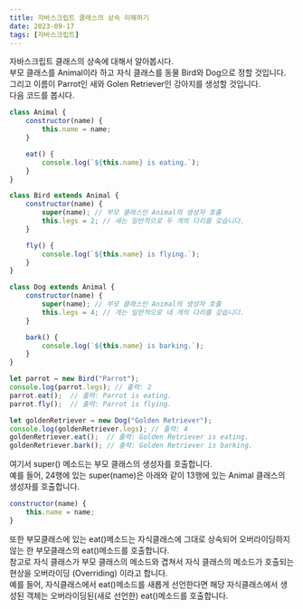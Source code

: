 ```yaml
---
title: 자바스크립트 클래스의 상속 이해하기
date: 2023-09-17
tags: [자바스크립트]
---
```

자바스크립트 클래스의 상속에 대해서 알아봅시다.  
부모 클래스를 Animal이라 하고 자식 클래스를 동물 Bird와 Dog으로 정할 것입니다.  
그리고 이름이 Parrot인 새와 Golen Retriever인 강아지를 생성할 것입니다.  
다음 코드를 봅시다.

```javascript
class Animal {
    constructor(name) {
        this.name = name;
    }

    eat() {
        console.log(`${this.name} is eating.`);
    }
}

class Bird extends Animal {
    constructor(name) {
        super(name); // 부모 클래스인 Animal의 생성자 호출
        this.legs = 2; // 새는 일반적으로 두 개의 다리를 갖습니다.
    }

    fly() {
        console.log(`${this.name} is flying.`);
    }
}

class Dog extends Animal {
    constructor(name) {
        super(name); // 부모 클래스인 Animal의 생성자 호출
        this.legs = 4; // 개는 일반적으로 네 개의 다리를 갖습니다.
    }

    bark() {
        console.log(`${this.name} is barking.`);
    }
}

let parrot = new Bird("Parrot");
console.log(parrot.legs); // 출력: 2
parrot.eat();  // 출력: Parrot is eating.
parrot.fly();  // 출력: Parrot is flying.

let goldenRetriever = new Dog("Golden Retriever");
console.log(goldenRetriever.legs); // 출력: 4
goldenRetriever.eat();  // 출력: Golden Retriever is eating.
goldenRetriever.bark(); // 출력: Golden Retriever is barking.
```
여기서 super() 메소드는 부모 클래스의 생성자를 호출합니다.  
예를 들어, 24행에 있는 super(name)은 아래와 같이 13행에 있는 Animal 클래스의 생성자를 호출합니다.  
```javascript
constructor(name) {
    this.name = name;
}
```
또한 부모클래스에 있는 eat()메소드는 자식클래스에 그대로 상속되어 오버라이딩하지 않는 한 부모클래스의 eat()메소드를 호출합니다.  
참고로 자식 클래스가 부모 클래스의 메소드와 겹쳐서 자식 클래스의 메소드가 호출되는 현상을 오버라이딩 (Overriding) 이라고 합니다.    
예를 들어, 자식클래스에서 eat()메소드를 새롭게 선언한다면 해당 자식클래스에서 생성된 객체는 오버라이딩된(새로 선언한) eat()메소드를 호출합니다.  
